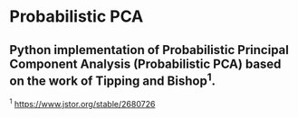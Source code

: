 # Probabilistic PCA
Python implementation of Probabilistic Principal Component Analysis (Probabilistic PCA) based on the work of Tipping and Bishop<sup>1</sup>.
-----------------------------------------------------------------------------------------------------------------------
<sup>1</sup> https://www.jstor.org/stable/2680726
